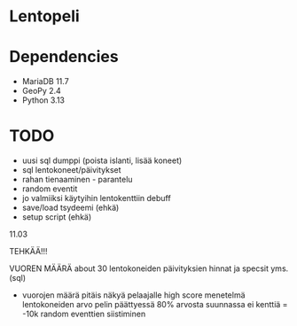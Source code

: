 # Lentopeli

# Dependencies
- MariaDB 11.7
- GeoPy 2.4
- Python 3.13

# TODO
- uusi sql dumppi (poista islanti, lisää koneet)
- sql lentokoneet/päivitykset
- rahan tienaaminen - parantelu
- random eventit
- jo valmiiksi käytyihin lentokenttiin debuff
- save/load tsydeemi (ehkä)
- setup script (ehkä)

11.03 

TEHKÄÄ!!!

VUOREN MÄÄRÄ about 30
lentokoneiden päivityksien hinnat ja specsit yms. (sql)
 - vuorojen määrä pitäis näkyä pelaajalle
high score menetelmä
lentokoneiden arvo pelin päättyessä 80% arvosta
suunnassa ei kenttiä = -10k
random eventtien siistiminen